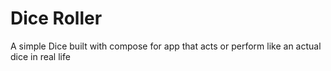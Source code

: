 # Dice Roller
A simple Dice built with compose for app that acts or perform like an actual dice in real life
